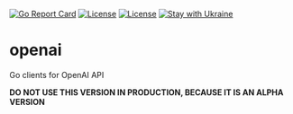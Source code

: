 [![Go Report Card](https://goreportcard.com/badge/github.com/goloop/openai)](https://goreportcard.com/report/github.com/goloop/openai) [![License](https://img.shields.io/badge/license-MIT-brightgreen)](https://github.com/goloop/openai/blob/master/LICENSE) [![License](https://img.shields.io/badge/godoc-YES-green)](https://godoc.org/github.com/goloop/openai) [![Stay with Ukraine](https://img.shields.io/static/v1?label=Stay%20with&message=Ukraine%20♥&color=ffD700&labelColor=0057B8&style=flat)](https://u24.gov.ua/)


# openai

Go clients for OpenAI API

**DO NOT USE THIS VERSION IN PRODUCTION, BECAUSE IT IS AN ALPHA VERSION**
